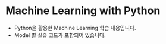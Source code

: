 # Machine Learning with Python

- Python을 활용한 Machine Learning 학습 내용입니다.
- Model 별 실습 코드가 포함되어 있습니다.
